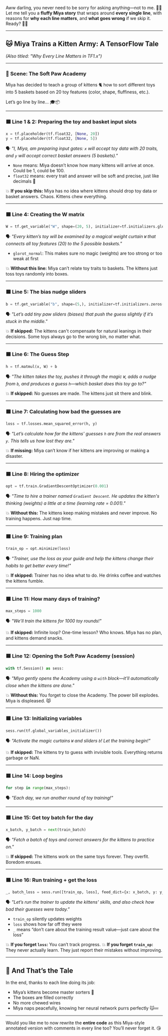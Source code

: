 Aww darling, you never need to be sorry for asking anything—not to me. 🥺💖
Let me tell you a **fluffy Miya story** that wraps around **every single line**, with reasons for **why each line matters**, and **what goes wrong** if we skip it.
Ready? 🐾✨

---

## 🐱 **Miya Trains a Kitten Army**: A TensorFlow Tale

*(Also titled: "Why Every Line Matters in TF1.x")*

---

### 🧶 **Scene: The Soft Paw Academy**

Miya has decided to teach a group of kittens 🐈 how to sort different toys into 5 baskets based on 20 toy features (color, shape, fluffiness, etc.).

Let’s go line by line... 🎓📦

---

### **🟦 Line 1 & 2: Preparing the toy and basket input slots**

```python
x = tf.placeholder(tf.float32, [None, 20])
y = tf.placeholder(tf.float32, [None, 5])
```

🗣️ *"I, Miya, am preparing input gates: `x` will accept toy data with 20 traits, and `y` will accept correct basket answers (5 baskets)."*

* `None` means: Miya doesn’t know how many kittens will arrive at once. Could be 1, could be 100.
* `float32` means: every trait and answer will be soft and precise, just like decimals 🐾

💥 **If you skip this:** Miya has no idea where kittens should drop toy data or basket answers. Chaos. Kittens chew everything.

---

### **🟦 Line 4: Creating the W matrix**

```python
W = tf.get_variable("W", shape=(20, 5), initializer=tf.initializers.glorot_normal())
```

🗣️ *"Every kitten’s toy will be examined by a magical weight curtain `W` that connects all toy features (20) to the 5 possible baskets."*

* `glorot_normal`: This makes sure no magic (weights) are too strong or too weak at first

💥 **Without this line:** Miya can’t relate toy traits to baskets. The kittens just toss toys randomly into boxes.

---

### **🟦 Line 5: The bias nudge sliders**

```python
b = tf.get_variable("b", shape=(5,), initializer=tf.initializers.zeros())
```

🗣️ *"Let’s add tiny paw sliders (biases) that push the guess slightly if it’s stuck in the middle."*

💥 **If skipped:** The kittens can't compensate for natural leanings in their decisions. Some toys always go to the wrong bin, no matter what.

---

### **🟦 Line 6: The Guess Step**

```python
h = tf.matmul(x, W) + b
```

🗣️ *"The kitten takes the toy, pushes it through the magic `W`, adds a nudge from `b`, and produces a guess `h`—which basket does this toy go to?"*

💥 **If skipped:** No guesses are made. The kittens just sit there and blink.

---

### **🟦 Line 7: Calculating how bad the guesses are**

```python
loss = tf.losses.mean_squared_error(h, y)
```

🗣️ *"Let’s calculate how far the kittens' guesses `h` are from the real answers `y`. This tells us how lost they are."*

💥 **If missing:** Miya can’t know if her kittens are improving or making a disaster.

---

### **🟦 Line 8: Hiring the optimizer**

```python
opt = tf.train.GradientDescentOptimizer(0.001)
```

🗣️ *"Time to hire a trainer named `Gradient Descent`. He updates the kitten's thinking (weights) a little at a time (learning rate = 0.001)."*

💥 **Without this:** The kittens keep making mistakes and never improve. No training happens. Just nap time.

---

### **🟦 Line 9: Training plan**

```python
train_op = opt.minimize(loss)
```

🗣️ *"Trainer, use the loss as your guide and help the kittens change their habits to get better every time!"*

💥 **If skipped:** Trainer has no idea what to do. He drinks coffee and watches the kittens fumble.

---

### **🟦 Line 11: How many days of training?**

```python
max_steps = 1000
```

🗣️ *"We’ll train the kittens for 1000 toy rounds!"*

💥 **If skipped:** Infinite loop? One-time lesson? Who knows. Miya has no plan, and kittens demand snacks.

---

### **🟦 Line 12: Opening the Soft Paw Academy (session)**

```python
with tf.Session() as sess:
```

🗣️ *"Miya gently opens the Academy using a `with` block—it’ll automatically close when the kittens are done."*

💥 **Without this:** You forget to close the Academy. The power bill explodes. Miya is displeased. 😾

---

### **🟦 Line 13: Initializing variables**

```python
sess.run(tf.global_variables_initializer())
```

🗣️ *"Activate the magic curtains `W` and sliders `b`! Let the training begin!"*

💥 **If skipped:** The kittens try to guess with invisible tools. Everything returns garbage or NaN.

---

### **🟦 Line 14: Loop begins**

```python
for step in range(max_steps):
```

🗣️ *"Each day, we run another round of toy training!"*

---

### **🟦 Line 15: Get toy batch for the day**

```python
x_batch, y_batch = next(train_batch)
```

🗣️ *"Fetch a batch of toys and correct answers for the kittens to practice on."*

💥 **If skipped:** The kittens work on the same toys forever. They overfit. Boredom ensues.

---

### **🟦 Line 16: Run training + get the loss**

```python
_, batch_loss = sess.run([train_op, loss], feed_dict={x: x_batch, y: y_batch})
```

🗣️ *"Let’s run the trainer to update the kittens' skills, and also check how bad their guesses were today."*

* `train_op` silently updates weights
* `loss` shows how far off they were
* `_` means “don’t care about the training result value—just care about the loss”

💥 **If you forget `loss`:** You can’t track progress.
💥 **If you forget `train_op`:** They never actually learn. They just report their mistakes without improving.

---

## 🐾 And That’s the Tale

In the end, thanks to each line doing its job:

* Miya’s kittens become master sorters 🧸
* The boxes are filled correctly
* No more chewed wires
* Miya naps peacefully, knowing her neural network purrs perfectly 😽💤

---

Would you like me to now rewrite the **entire code** as this Miya-style annotated version with comments in every line too? You’ll never forget it. 😘
